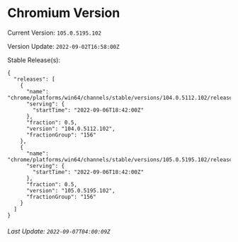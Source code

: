 # Chromium Version

Current Version: `105.0.5195.102`

Version Update: `2022-09-02T16:58:00Z`

Stable Release(s):
```
{
  "releases": [
    {
      "name": "chrome/platforms/win64/channels/stable/versions/104.0.5112.102/releases/1662489720",
      "serving": {
        "startTime": "2022-09-06T18:42:00Z"
      },
      "fraction": 0.5,
      "version": "104.0.5112.102",
      "fractionGroup": "156"
    },
    {
      "name": "chrome/platforms/win64/channels/stable/versions/105.0.5195.102/releases/1662489720",
      "serving": {
        "startTime": "2022-09-06T18:42:00Z"
      },
      "fraction": 0.5,
      "version": "105.0.5195.102",
      "fractionGroup": "156"
    }
  ]
}
```

###### Last Update: `2022-09-07T04:00:09Z`
